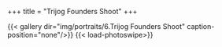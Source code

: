 +++
title = "Trijog Founders Shoot"
+++

{{< gallery dir="img/portraits/6.Trijog Founders Shoot" caption-position="none"/>}} {{< load-photoswipe>}}